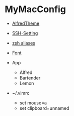 # MyMacConfig

- [AlfredTheme](./AlfredTheme)

- [SSH-Setting](doc/ssh.md)

- [zsh aliases](doc/zsh-alias.md)

- [Font](doc/font.md)

- App
    - Alfred
    - Bartender
    - Lemon
    
- ~/.vimrc
    - set mouse=a
    - set clipboard=unnamed


